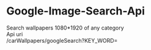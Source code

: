 # Google-Image-Search-Api
Search wallpapers 1080*1920 of any category</br>
Api uri</br>
/carWallpapers/googleSearch?KEY_WORD=<keyword to be searched>
